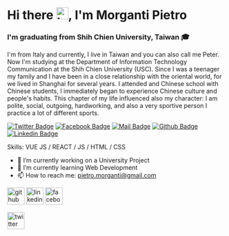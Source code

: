 # Hi there <img src="https://user-images.githubusercontent.com/1303154/88677602-1635ba80-d120-11ea-84d8-d263ba5fc3c0.gif" width="28px" alt="hi">, I'm Morganti Pietro

### I'm graduating from Shih Chien University, Taiwan 🎓
I'm from Italy and currently, I live in Taiwan and you can also call me Peter. 
Now I'm studying at the Department of Information Technology Communication at the Shih Chien University (USC). 
Since I was a teenager my family and I have been in a close relationship with the oriental world, for we lived in Shanghai for several years. I attended and Chinese school with Chinese students, I immediately began to experience Chinese culture and people's habits. This chapter of my life influenced also my character: I am polite, social, outgoing, hardworking, and also a very sportive person I practice a lot of different sports.

[![Twitter Badge](https://img.shields.io/badge/-@PieMorga97-12b8d7?style=flat&labelColor=12b8d7&logo=twitter&logoColor=white&link=https://twitter.com/PieMorga97)](https://twitter.com/PieMorga97) [![Facebook Badge](https://img.shields.io/badge/-Pietro-1297d7?style=flat&labelColor=1297d7&logo=facebook&logoColor=white)](https://www.facebook.com/pietro.morganti.97) [![Mail Badge](https://img.shields.io/badge/-pietro.morganti-c0392b?style=flat&labelColor=c0392b&logo=gmail&logoColor=white)](mailto:pietro.morganti@gmail.com) [![Github Badge](https://img.shields.io/badge/-PieMorga97-1ca0f1?style=flat&labelColor=1ca0f1&logo=github&logoColor=white&link=https://github.com/PieMorga97)](https://github.com/PieMorga97) [![Linkedin Badge](https://img.shields.io/badge/-MorgantiPietro-0e76a8?style=flat&labelColor=0e76a8&logo=linkedin&logoColor=white)](https://www.linkedin.com/in/pietro-morganti/)

Skills: VUE JS / REACT / JS / HTML / CSS

- 🔭 I’m currently working on a University Project 
- 🌱 I’m currently learning Web Development 
- 📫 How to reach me: pietro.morganti@gmail.com 

[<img src='https://cdn.jsdelivr.net/npm/simple-icons@3.0.1/icons/github.svg' alt='github' height='40'>](https://github.com/PieMorga97)  [<img src='https://cdn.jsdelivr.net/npm/simple-icons@3.0.1/icons/linkedin.svg' alt='linkedin' height='40'>](https://www.linkedin.com/in/pietro-morganti/)  [<img src='https://cdn.jsdelivr.net/npm/simple-icons@3.0.1/icons/facebook.svg' alt='facebook' height='40'>](https://www.facebook.com/pietro.morganti.97) 


[<img src='https://cdn.jsdelivr.net/npm/simple-icons@3.0.1/icons/twitter.svg' alt='twitter' height='40'>](https://twitter.com/PieMorga97)
